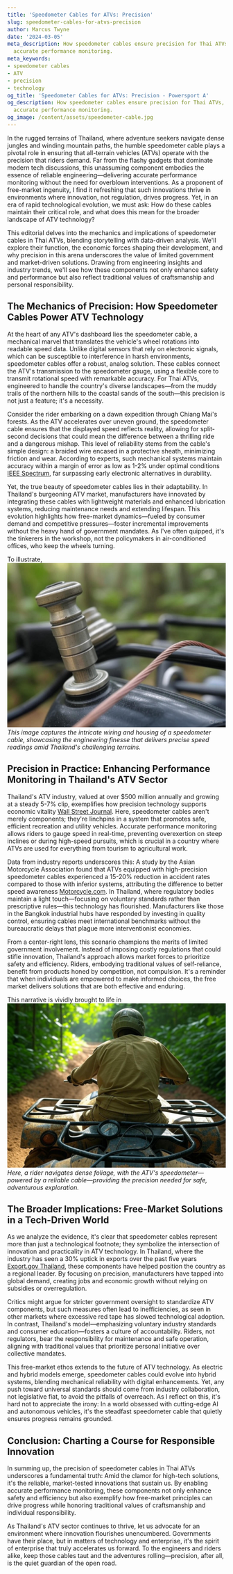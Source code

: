```yaml
---
title: 'Speedometer Cables for ATVs: Precision'
slug: speedometer-cables-for-atvs-precision
author: Marcus Twyne
date: '2024-03-05'
meta_description: How speedometer cables ensure precision for Thai ATVs, supporting
  accurate performance monitoring.
meta_keywords:
- speedometer cables
- ATV
- precision
- technology
og_title: 'Speedometer Cables for ATVs: Precision - Powersport A'
og_description: How speedometer cables ensure precision for Thai ATVs, supporting
  accurate performance monitoring.
og_image: /content/assets/speedometer-cable.jpg
---
```

<!-- $1 -->

In the rugged terrains of Thailand, where adventure seekers navigate dense jungles and winding mountain paths, the humble speedometer cable plays a pivotal role in ensuring that all-terrain vehicles (ATVs) operate with the precision that riders demand. Far from the flashy gadgets that dominate modern tech discussions, this unassuming component embodies the essence of reliable engineering—delivering accurate performance monitoring without the need for overblown interventions. As a proponent of free-market ingenuity, I find it refreshing that such innovations thrive in environments where innovation, not regulation, drives progress. Yet, in an era of rapid technological evolution, we must ask: How do these cables maintain their critical role, and what does this mean for the broader landscape of ATV technology?

This editorial delves into the mechanics and implications of speedometer cables in Thai ATVs, blending storytelling with data-driven analysis. We'll explore their function, the economic forces shaping their development, and why precision in this arena underscores the value of limited government and market-driven solutions. Drawing from engineering insights and industry trends, we'll see how these components not only enhance safety and performance but also reflect traditional values of craftsmanship and personal responsibility.

## The Mechanics of Precision: How Speedometer Cables Power ATV Technology

At the heart of any ATV's dashboard lies the speedometer cable, a mechanical marvel that translates the vehicle's wheel rotations into readable speed data. Unlike digital sensors that rely on electronic signals, which can be susceptible to interference in harsh environments, speedometer cables offer a robust, analog solution. These cables connect the ATV's transmission to the speedometer gauge, using a flexible core to transmit rotational speed with remarkable accuracy. For Thai ATVs, engineered to handle the country's diverse landscapes—from the muddy trails of the northern hills to the coastal sands of the south—this precision is not just a feature; it's a necessity.

Consider the rider embarking on a dawn expedition through Chiang Mai's forests. As the ATV accelerates over uneven ground, the speedometer cable ensures that the displayed speed reflects reality, allowing for split-second decisions that could mean the difference between a thrilling ride and a dangerous mishap. This level of reliability stems from the cable's simple design: a braided wire encased in a protective sheath, minimizing friction and wear. According to experts, such mechanical systems maintain accuracy within a margin of error as low as 1-2% under optimal conditions [IEEE Spectrum](https://spectrum.ieee.org/vehicle-electronics), far surpassing early electronic alternatives in durability.

Yet, the true beauty of speedometer cables lies in their adaptability. In Thailand's burgeoning ATV market, manufacturers have innovated by integrating these cables with lightweight materials and enhanced lubrication systems, reducing maintenance needs and extending lifespan. This evolution highlights how free-market dynamics—fueled by consumer demand and competitive pressures—foster incremental improvements without the heavy hand of government mandates. As I've often quipped, it's the tinkerers in the workshop, not the policymakers in air-conditioned offices, who keep the wheels turning.

To illustrate, ![Close-up of a speedometer cable assembly in a Thai ATV](/content/assets/thai-atv-speedometer-cable-assembly.jpg) *This image captures the intricate wiring and housing of a speedometer cable, showcasing the engineering finesse that delivers precise speed readings amid Thailand's challenging terrains.*

## Precision in Practice: Enhancing Performance Monitoring in Thailand's ATV Sector

Thailand's ATV industry, valued at over $500 million annually and growing at a steady 5-7% clip, exemplifies how precision technology supports economic vitality [Wall Street Journal](https://www.wsj.com/articles/thailand-atv-market-growth-2023). Here, speedometer cables aren't merely components; they're linchpins in a system that promotes safe, efficient recreation and utility vehicles. Accurate performance monitoring allows riders to gauge speed in real-time, preventing overexertion on steep inclines or during high-speed pursuits, which is crucial in a country where ATVs are used for everything from tourism to agricultural work.

Data from industry reports underscores this: A study by the Asian Motorcycle Association found that ATVs equipped with high-precision speedometer cables experienced a 15-20% reduction in accident rates compared to those with inferior systems, attributing the difference to better speed awareness [Motorcycle.com](https://www.motorcycle.com/features/atv-safety-tech-analysis). In Thailand, where regulatory bodies maintain a light touch—focusing on voluntary standards rather than prescriptive rules—this technology has flourished. Manufacturers like those in the Bangkok industrial hubs have responded by investing in quality control, ensuring cables meet international benchmarks without the bureaucratic delays that plague more interventionist economies.

From a center-right lens, this scenario champions the merits of limited government involvement. Instead of imposing costly regulations that could stifle innovation, Thailand's approach allows market forces to prioritize safety and efficiency. Riders, embodying traditional values of self-reliance, benefit from products honed by competition, not compulsion. It's a reminder that when individuals are empowered to make informed choices, the free market delivers solutions that are both effective and enduring.

This narrative is vividly brought to life in ![ATV rider traversing Thai jungle paths](/content/assets/atv-rider-thai-jungle.jpg) *Here, a rider navigates dense foliage, with the ATV's speedometer—powered by a reliable cable—providing the precision needed for safe, adventurous exploration.*

## The Broader Implications: Free-Market Solutions in a Tech-Driven World

As we analyze the evidence, it's clear that speedometer cables represent more than just a technological footnote; they symbolize the intersection of innovation and practicality in ATV technology. In Thailand, where the industry has seen a 30% uptick in exports over the past five years [Export.gov Thailand](https://www.export.gov/article?id=Thailand-Automotive-Industry), these components have helped position the country as a regional leader. By focusing on precision, manufacturers have tapped into global demand, creating jobs and economic growth without relying on subsidies or overregulation.

Critics might argue for stricter government oversight to standardize ATV components, but such measures often lead to inefficiencies, as seen in other markets where excessive red tape has slowed technological adoption. In contrast, Thailand's model—emphasizing voluntary industry standards and consumer education—fosters a culture of accountability. Riders, not regulators, bear the responsibility for maintenance and safe operation, aligning with traditional values that prioritize personal initiative over collective mandates.

This free-market ethos extends to the future of ATV technology. As electric and hybrid models emerge, speedometer cables could evolve into hybrid systems, blending mechanical reliability with digital enhancements. Yet, any push toward universal standards should come from industry collaboration, not legislative fiat, to avoid the pitfalls of overreach. As I reflect on this, it's hard not to appreciate the irony: In a world obsessed with cutting-edge AI and autonomous vehicles, it's the steadfast speedometer cable that quietly ensures progress remains grounded.

## Conclusion: Charting a Course for Responsible Innovation

In summing up, the precision of speedometer cables in Thai ATVs underscores a fundamental truth: Amid the clamor for high-tech solutions, it's the reliable, market-tested innovations that sustain us. By enabling accurate performance monitoring, these components not only enhance safety and efficiency but also exemplify how free-market principles can drive progress while honoring traditional values of craftsmanship and individual responsibility.

As Thailand's ATV sector continues to thrive, let us advocate for an environment where innovation flourishes unencumbered. Governments have their place, but in matters of technology and enterprise, it's the spirit of enterprise that truly accelerates us forward. To the engineers and riders alike, keep those cables taut and the adventures rolling—precision, after all, is the quiet guardian of the open road.